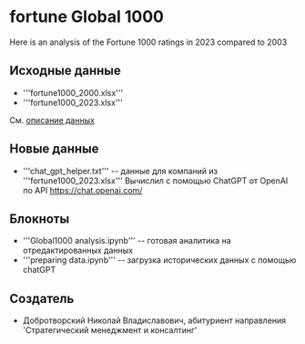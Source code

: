 # fortune Global 1000
Here is an analysis of the Fortune 1000 ratings in 2023 compared to 2003

## Исходные данные
* '''fortune1000_2000.xlsx'''
* '''fortune1000_2023.xlsx'''


См. [описание данных](data_description.md)

## Новые данные
* '''chat_gpt_helper.txt''' -- данные для компаний из '''fortune1000_2023.xlsx'''
Вычислил с помощью ChatGPT от OpenAI по API
https://chat.openai.com/

## Блокноты
* '''Global1000 analysis.ipynb''' -- готовая аналитика на отредактированных данных
* '''preparing data.ipynb''' -- загрузка исторических данных с помощью chatGPT

## Создатель
* Добротворский Николай Владиславович, абитуриент направления 'Стратегический менеджмент и консалтинг'